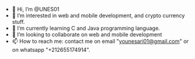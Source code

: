 - 👋 Hi, I’m @UNES01
- 👀 I’m interested in web and mobile development, and crypto currency stuff.
- 🌱 I’m currently learning C and Java programming language.
- 💞️ I’m looking to collaborate on web and mobile development
- 📫 How to reach me: contact me on email "younesari01@gmail.com" or on whatsapp "+212655174914".

<!---
UNES01/UNES01 is a ✨ special ✨ repository because its `README.md` (this file) appears on your GitHub profile.
You can click the Preview link to take a look at your changes.
--->
